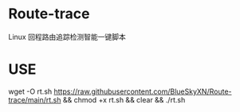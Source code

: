 # Route-trace
Linux 回程路由追踪检测智能一键脚本

# USE

wget -O rt.sh https://raw.githubusercontent.com/BlueSkyXN/Route-trace/main/rt.sh && chmod +x rt.sh && clear && ./rt.sh
